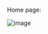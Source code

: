 Home page:

![image](https://github.com/user-attachments/assets/35138627-09c7-4d1e-a994-e24cfc62b15d)
